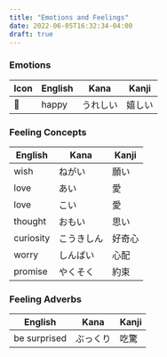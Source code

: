 ```yaml
---
title: "Emotions and Feelings"
date: 2022-06-05T16:32:34-04:00
draft: true
---
```


### Emotions
| Icon | English | Kana     | Kanji  |
|------|---------|----------|--------|
| 🙂   | happy   | うれしい | 嬉しい |

### Feeling Concepts
| English   | Kana       | Kanji  |
|-----------|------------|--------|
| wish      | ねがい     | 願い   |
| love      | あい       | 愛     |
| love      | こい       | 愛     |
| thought   | おもい     | 思い   |
| curiosity | こうきしん | 好奇心 |
| worry     | しんぱい   | 心配   |
| promise   | やくそく   | 約束   |

### Feeling Adverbs
| English      | Kana     | Kanji |
|--------------|----------|-------|
| be surprised | ぶっくり | 吃驚  |
